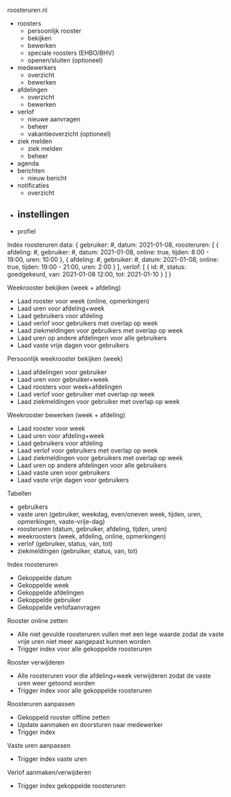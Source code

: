 roosteruren.nl
- roosters
  - persoonlijk rooster
  - bekijken
  - bewerken
  - speciale roosters (EHBO/BHV)
  - openen/sluiten (optioneel)
- medewerkers
  - overzicht
  - bewerken
- afdelingen
  - overzicht
  - bewerken
- verlof
  - nieuwe aanvragen
  - beheer
  - vakantieoverzicht (optioneel)
- ziek melden
  - ziek melden
  - beheer
- agenda
- berichten
  - nieuw bericht
- notificaties
  - overzicht
- instellingen
  - 
- profiel

Index roosteruren data: {
	gebruiker: #,
	datum: 2021-01-08,
	roosteruren: [
		{
			afdeling: #,
			gebruiker: #,
			datum: 2021-01-08,
			online: true,
			tijden: 8:00 - 19:00,
			uren: 10:00
		},
		{
			afdeling: #,
			gebruiker: #,
			datum: 2021-01-08,
			online: true,
			tijden: 19:00 - 21:00,
			uren: 2:00
		}
	],
	verlof: [
		{
			id: #,
			status: goedgekeurd,
			van: 2021-01-08 12:00,
			tot: 2021-01-10
		}
	]
}


Weekrooster bekijken (week + afdeling)
- Laad rooster voor week (online, opmerkingen)
- Laad uren voor afdeling+week
- Laad gebruikers voor afdeling
- Laad verlof voor gebruikers met overlap op week
- Laad ziekmeldingen voor gebruikers met overlap op week
- Laad uren op andere afdelingen voor alle gebruikers
- Laad vaste vrije dagen voor gebruikers

Persoonlijk weekrooster bekijken (week)
- Laad afdelingen voor gebruiker
- Laad uren voor gebruiker+week
- Laad roosters voor week+afdelingen
- Laad verlof voor gebruiker met overlap op week
- Laad ziekmeldingen voor gebruiker met overlap op week

Weekrooster bewerken (week + afdeling)
- Laad rooster voor week
- Laad uren voor afdeling+week
- Laad gebruikers voor afdeling
- Laad verlof voor gebruikers met overlap op week
- Laad ziekmeldingen voor gebruikers met overlap op week
- Laad uren op andere afdelingen voor alle gebruikers
- Laad vaste uren voor gebruikers
- Laad vaste vrije dagen voor gebruikers



Tabellen
- gebruikers
- vaste uren (gebruiker, weekdag, even/oneven week, tijden, uren, opmerkingen, vaste-vrije-dag)
- roosteruren (datum, gebruiker, afdeling, tijden, uren)
- weekroosters (week, afdeling, online, opmerkingen)
- verlof (gebruiker, status, van, tot)
- ziekmeldingen (gebruiker, status, van, tot)


Index roosteruren
- Gekoppelde datum
- Gekoppelde week
- Gekoppelde afdelingen
- Gekoppelde gebruiker
- Gekoppelde verlofaanvragen




Rooster online zetten
- Alle niet gevulde roosteruren vullen met een lege waarde zodat de vaste vrije uren niet meer aangepast kunnen worden
- Trigger index voor alle gekoppelde roosteruren

Rooster verwijderen
- Alle roosteruren voor die afdeling+week verwijderen zodat de vaste uren weer getoond worden
- Trigger index voor alle gekoppelde roosteruren

Roosteruren aanpassen
- Gekoppeld rooster offline zetten
- Update aanmaken en doorsturen naar medewerker
- Trigger index

Vaste uren aanpassen
- Trigger index vaste uren

Verlof aanmaken/verwijderen
- Trigger index gekoppelde roosteruren